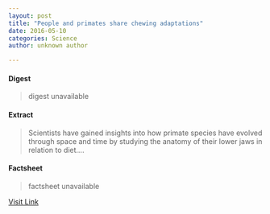 ```yaml
---
layout: post
title: "People and primates share chewing adaptations"
date: 2016-05-10
categories: Science
author: unknown author

---
```



#### Digest
>digest unavailable

#### Extract
>Scientists have gained insights into how primate species have evolved through space and time by studying the anatomy of their lower jaws in relation to diet....

#### Factsheet
>factsheet unavailable

[Visit Link](http://phys.org/news354343246.html)


